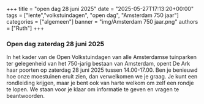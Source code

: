 
+++
title = "open dag 28 juni 2025"
date = "2025-05-27T17:13:20+00:00"
tags = ["lente","volkstuindagen", "open dag", "Amsterdam 750 jaar"]
categories = ["algemeen"]
banner = "img/Amsterdam 750 jaar.png"
authors = ["Ruth"]
+++

### Open dag zaterdag 28 juni 2025

In het kader van de Open Volkstuindagen van alle Amsterdamse tuinparken ter gelegenheid van het 750-jarig bestaan van Amsterdam, opent De Ark haar poorten op zaterdag 28 juni 2025 tussen 14.00-17.00. 
Ben je benieuwd hoe onze moestuinen eruit zien, dan verwelkomen we je graag. Je kunt een rondleiding krijgen, maar je bent ook van harte welkom om zelf een rondje te lopen. We staan voor je klaar om informatie te geven en vragen te beantwoorden.




